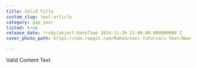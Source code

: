 ```yaml
---
title: Valid Title
custom_slug: test-article
category: gap_year
listed: true
release_date: !ruby/object:DateTime 2014-11-20 11:00:00.000000000 Z
cover_photo_path: https://cdn.rawgit.com/MakeSchool-Tutorials-Test/News_Tests/bb4184a1e3307a5d38025b35b04e23edd4776dbd/02beeca3-3fc4-4bf5-9d9c-7332f86bfdbf/cover_photo.jpeg

---
```

Valid Content Text